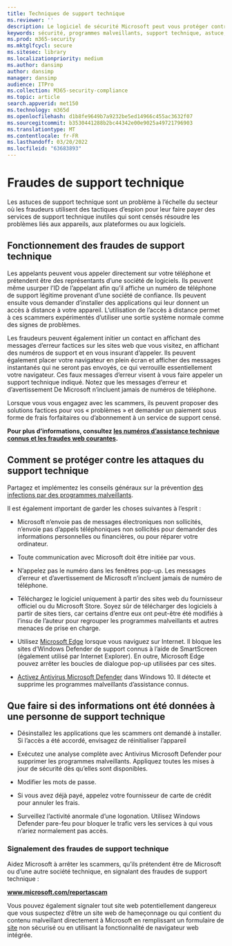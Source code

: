 ```yaml
---
title: Techniques de support technique
ms.reviewer: ''
description: Le logiciel de sécurité Microsoft peut vous protéger contre les attaques du support technique qui prétendent détecter des programmes malveillants ou des virus, puis vous montre des détections et des avertissements factices.
keywords: sécurité, programmes malveillants, support technique, astuce, protection, astuce, usurpation d’identité, faux, messages d’erreur, signaler, logiciel de sécurité non fiable, faux, antivirus, faux logiciel, malveillant, menaces, frais, frais de suppression, mettre à niveau, payer pour la suppression, installer la version complète, version d’essai, beaucoup de menaces, scanneur, analyse, nettoyer, ordinateur, sécurité, programme, xp home security, fake microsoft, activate, activate antivirus, warnings, pop-ups, security warnings, security pop-ups tech support scams  notification d’erreur Microsoft factice, alerte de virus factice, expiration de produit factice, activation de faux Windows, pages web d’hameçonnage, numéros de téléphone d’hameçonnage, numéros de téléphone, MMPC, WDSI, Centre de protection Microsoft contre les programmes malveillants, numéros d’assistance technique
ms.prod: m365-security
ms.mktglfcycl: secure
ms.sitesec: library
ms.localizationpriority: medium
ms.author: dansimp
author: dansimp
manager: dansimp
audience: ITPro
ms.collection: M365-security-compliance
ms.topic: article
search.appverid: met150
ms.technology: m365d
ms.openlocfilehash: d1b8fe9649b7a9232be5ed14966c455ac3632f07
ms.sourcegitcommit: b3530441288b2bc44342e00e9025a49721796903
ms.translationtype: MT
ms.contentlocale: fr-FR
ms.lasthandoff: 03/20/2022
ms.locfileid: "63683893"
---
```

# <a name="tech-support-scams"></a>Fraudes de support technique

Les astuces de support technique sont un problème à l’échelle du secteur où les fraudeurs utilisent des tactiques d’espion pour leur faire payer des services de support technique inutiles qui sont censés résoudre les problèmes liés aux appareils, aux plateformes ou aux logiciels.

## <a name="how-tech-support-scams-work"></a>Fonctionnement des fraudes de support technique

Les appelants peuvent vous appeler directement sur votre téléphone et prétendent être des représentants d’une société de logiciels. Ils peuvent même usurper l’ID de l’appelant afin qu’il affiche un numéro de téléphone de support légitime provenant d’une société de confiance. Ils peuvent ensuite vous demander d’installer des applications qui leur donnent un accès à distance à votre appareil. L’utilisation de l’accès à distance permet à ces scammers expérimentés d’utiliser une sortie système normale comme des signes de problèmes.

Les fraudeurs peuvent également initier un contact en affichant des messages d’erreur factices sur les sites web que vous visitez, en affichant des numéros de support et en vous insurant d’appeler. Ils peuvent également placer votre navigateur en plein écran et afficher des messages instantanés qui ne seront pas envoyés, ce qui verrouille essentiellement votre navigateur. Ces faux messages d’erreur visent à vous faire appeler un support technique indiqué. Notez que les messages d’erreur et d’avertissement De Microsoft n’incluent jamais de numéros de téléphone.

Lorsque vous vous engagez avec les scammers, ils peuvent proposer des solutions factices pour vos « problèmes » et demander un paiement sous forme de frais forfaitaires ou d’abonnement à un service de support censé.

**Pour plus d’informations, consultez [les numéros d’assistance technique connus et les fraudes web courantes](https://support.microsoft.com/help/4013405/windows-protect-from-tech-support-scams).**

## <a name="how-to-protect-against-tech-support-scams"></a>Comment se protéger contre les attaques du support technique

Partagez et implémentez les conseils généraux sur la prévention [des infections par des programmes malveillants](prevent-malware-infection.md).

Il est également important de garder les choses suivantes à l’esprit :

* Microsoft n’envoie pas de messages électroniques non sollicités, n’envoie pas d’appels téléphoniques non sollicités pour demander des informations personnelles ou financières, ou pour réparer votre ordinateur.

* Toute communication avec Microsoft doit être initiée par vous.

* N’appelez pas le numéro dans les fenêtres pop-up. Les messages d’erreur et d’avertissement de Microsoft n’incluent jamais de numéro de téléphone.

* Téléchargez le logiciel uniquement à partir des sites web du fournisseur officiel ou du Microsoft Store. Soyez sûr de télécharger des logiciels à partir de sites tiers, car certains d’entre eux ont peut-être été modifiés à l’insu de l’auteur pour regrouper les programmes malveillants et autres menaces de prise en charge.

* Utilisez [Microsoft Edge](https://www.microsoft.com/windows/microsoft-edge) lorsque vous naviguez sur Internet. Il bloque les sites d’Windows Defender de support connus à l’aide de SmartScreen (également utilisé par Internet Explorer). En outre, Microsoft Edge pouvez arrêter les boucles de dialogue pop-up utilisées par ces sites.

* [Activez Antivirus Microsoft Defender](/microsoft-365/security/defender-endpoint/microsoft-defender-antivirus-in-windows-10) dans Windows 10. Il détecte et supprime les programmes malveillants d’assistance connus.

## <a name="what-to-do-if-information-has-been-given-to-a-tech-support-person"></a>Que faire si des informations ont été données à une personne de support technique

* Désinstallez les applications que les scammers ont demandé à installer. Si l’accès a été accordé, envisagez de réinitialiser l’appareil

* Exécutez une analyse complète avec Antivirus Microsoft Defender pour supprimer les programmes malveillants. Appliquez toutes les mises à jour de sécurité dès qu’elles sont disponibles.

* Modifier les mots de passe.

* Si vous avez déjà payé, appelez votre fournisseur de carte de crédit pour annuler les frais.

* Surveillez l’activité anormale d’une logonation. Utilisez Windows Defender pare-feu pour bloquer le trafic vers les services à qui vous n’ariez normalement pas accès.

### <a name="reporting-tech-support-scams"></a>Signalement des fraudes de support technique

Aidez Microsoft à arrêter les scammers, qu’ils prétendent être de Microsoft ou d’une autre société technique, en signalant des fraudes de support technique :

<b>www.microsoft.com/reportascam</b>

Vous pouvez également signaler tout  site web potentiellement dangereux que vous suspectez d’être un site web de hameçonnage ou qui contient du contenu malveillant directement à Microsoft en remplissant un formulaire de [site](https://www.microsoft.com/wdsi/support/report-unsafe-site) non sécurisé ou en utilisant la fonctionnalité de navigateur web intégrée.